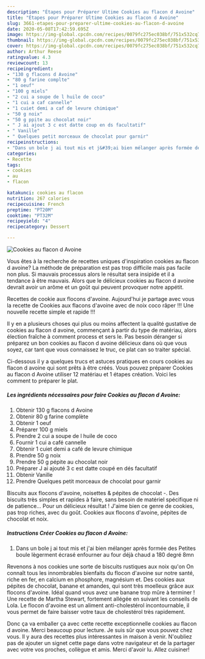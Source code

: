 ```yaml
---
description: "Étapes pour Préparer Ultime Cookies au flacon d Avoine"
title: "Étapes pour Préparer Ultime Cookies au flacon d Avoine"
slug: 3661-etapes-pour-preparer-ultime-cookies-au-flacon-d-avoine
date: 2020-05-08T17:42:59.695Z
image: https://img-global.cpcdn.com/recipes/0079fc275ec038bf/751x532cq70/cookies-au-flacon-d-avoine-photo-principale-de-la-recette.jpg
thumbnail: https://img-global.cpcdn.com/recipes/0079fc275ec038bf/751x532cq70/cookies-au-flacon-d-avoine-photo-principale-de-la-recette.jpg
cover: https://img-global.cpcdn.com/recipes/0079fc275ec038bf/751x532cq70/cookies-au-flacon-d-avoine-photo-principale-de-la-recette.jpg
author: Arthur Reese
ratingvalue: 4.3
reviewcount: 13
recipeingredient:
- "130 g flacons d Avoine"
- "80 g farine complte"
- "1 oeuf"
- "100 g miels"
- "2 cui a soupe de l huile de coco"
- "1 cui a caf cannelle"
- "1 cuiet demi a caf de levure chimique"
- "50 g noix"
- "50 g ppite au chocolat noir"
- " J ai ajout 3 c est datte coup en ds facultatif"
- " Vanille"
- " Quelques petit morceaux de chocolat pour garnir"
recipeinstructions:
- "Dans un bole j ai tout mis et j&#39;ai bien mélanger après formée des Petites boule lègerment écrasé enfourner au four déjà chaud a 180 degré 8mn"
categories:
- Recette
tags:
- cookies
- au
- flacon

katakunci: cookies au flacon 
nutrition: 267 calories
recipecuisine: French
preptime: "PT20M"
cooktime: "PT32M"
recipeyield: "4"
recipecategory: Dessert

---
```



![Cookies au flacon d Avoine](https://img-global.cpcdn.com/recipes/0079fc275ec038bf/751x532cq70/cookies-au-flacon-d-avoine-photo-principale-de-la-recette.jpg)

Vous êtes à la recherche de recettes uniques d'inspiration cookies au flacon d avoine? La méthode de préparation est pas trop difficile mais pas facile non plus. Si mauvais processus alors le résultat sera insipide et il a tendance à être mauvais. Alors que le délicieux cookies au flacon d avoine devrait avoir un arôme et un goût qui peuvent provoquer notre appétit.

Recettes de cookie aux flocons d&#39;avoine. Aujourd&#39;hui je partage avec vous la recette de Cookies aux flacons d&#39;avoine avec de noix coco râper !!! Une nouvelle recette simple et rapide !!!

Il y en a plusieurs choses qui plus ou moins affectent la qualité gustative de cookies au flacon d avoine, commençant à partir du type de matériau, alors élection fraîche à comment process et sers le. Pas besoin déranger si préparez un bon cookies au flacon d avoine délicieux dans où que vous soyez, car tant que vous connaissez le truc, ce plat can so traiter spécial.


Ci-dessous il y a quelques trucs et astuces pratiques en cours cookies au flacon d avoine qui sont prêts à être créés. Vous pouvez préparer Cookies au flacon d Avoine utiliser 12 matériau et 1 étapes création. Voici les comment to préparer le plat.

<!--inarticleads1-->

##### Les ingrédients nécessaires pour faire Cookies au flacon d Avoine:

1. Obtenir 130 g flacons d Avoine
1. Obtenir 80 g farine complète
1. Obtenir 1 oeuf
1. Préparer 100 g miels
1. Prendre 2 cui a soupe de l huile de coco
1. Fournir 1 cui a café cannelle
1. Obtenir 1 cuiet demi a café de levure chimique
1. Prendre 50 g noix
1. Prendre 50 g pépite au chocolat noir
1. Préparer  J ai ajouté 3 c est datte coupé en dés facultatif
1. Obtenir  Vanille
1. Prendre  Quelques petit morceaux de chocolat pour garnir


Biscuits aux flocons d&#39;avoine, noisettes &amp; pépites de chocolat -. Des biscuits très simples et rapides à faire, sans besoin de matériel spécifique ni de patience… Pour un délicieux résultat ! J&#39;aime bien ce genre de cookies, pas trop riches, avec du goût. Cookies aux flocons d&#39;avoine, pépites de chocolat et noix. 

<!--inarticleads2-->

##### Instructions Créer Cookies au flacon d Avoine:

1. Dans un bole j ai tout mis et j&#39;ai bien mélanger après formée des Petites boule lègerment écrasé enfourner au four déjà chaud a 180 degré 8mn


Revenons à nos cookies une sorte de biscuits rustiques aux noix qu&#39;on On connaît tous les innombrables bienfaits du flocon d&#39;avoine sur notre santé, riche en fer, en calcium en phosphore, magnésium et. Des cookies aux pépites de chocolat, banane et amandes, qui sont très moelleux grâce aux flocons d&#39;avoine. Idéal quand vous avez une banane trop mûre à terminer ! Une recette de Martha Stewart, fortement allégée en suivant les conseils de Lola. Le flocon d&#39;avoine est un aliment anti-cholestérol incontournable, il vous permet de faire baisser votre taux de cholestérol très rapidement. 


Donc ça va emballer ça avec cette recette exceptionnelle cookies au flacon d avoine. Merci beaucoup pour lecture. Je suis sûr que vous pouvez chez vous. Il y aura des recettes plus  intéressantes in maison à venir. N'oubliez pas de ajouter un signet cette page dans votre navigateur et de la partager avec votre vos proches, collègue et amis. Merci d'avoir lu. Allez cuisiner!
